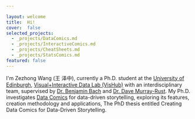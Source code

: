 ```yaml
---

layout: welcome
title:  Hi!
cover:  false
selected_projects:
  - _projects/DataComics.md
  - _projects/InteractiveComics.md
  - _projects/CheatSheets.md
  - _projects/StatsComics.md
featured: false
---
```



I'm Zezhong Wang (王 泽中), currently a Ph.D. student at the [University of Edinburgh](https://www.ed.ac.uk/), [Visual+Interactive Data Lab (VisHub)](https://vishub.net/) with an interdisciplinary team, supervised by [Dr. Benjamin Bach](https://visualinteractivedata.github.io/bach.html) and [Dr. Dave Murray-Rust](http://dave.murray-rust.org/). My Ph.D. investigates [Data Comics](https://datacomics.github.io/) for data-driven storytelling, exploring its features, creation methodology and applications, The PhD thesis entitled Creating Data Comics for Data-Driven Storytelling.

<!-- [Design Informatics](https://www.designinformatics.org/) -->
<!--projects-->

<!-- ---
layout: page
title: 
sitemap: false

--- -->
